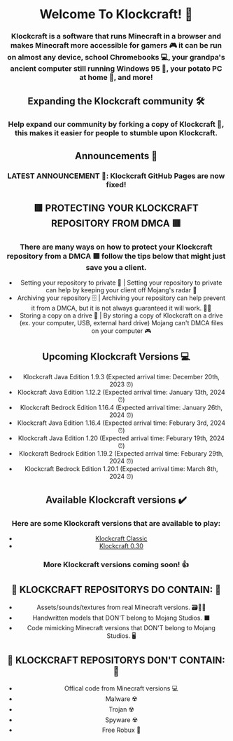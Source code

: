 <div align='center'>

# Welcome To Klockcraft! 👋

### Klockcraft is a software that runs Minecraft in a browser and makes Minecraft more accessible for gamers 🎮 it can be run on almost any device, school Chromebooks 💻, your grandpa's ancient computer still running Windows 95 👴, your potato PC at home 🥔, and more!


## Expanding the Klockcraft community 🛠️

### Help expand our community by forking a copy of Klockcraft 🍴, this makes it easier for people to stumble upon Klockcraft.

## Announcements 📣

### LATEST ANNOUNCEMENT 📣: Klockcraft GitHub Pages are now fixed! 

## 🟥 PROTECTING YOUR KLOCKCRAFT REPOSITORY FROM DMCA 🟥

### There are many ways on how to protect your Klockcraft repository from a DMCA 🟥 follow the tips below that might just save you a client.

- Setting your repository to private 🔑 | Setting your repository to private can help by keeping your client off Mojang's radar 📡
- Archiving your repository 🗄️ | Archiving your repository can help prevent it from a DMCA, but it is not always guaranteed it will work. 🤷‍♂️
- Storing a copy on a drive 📀 | By storing a copy of Klockcraft on a drive (ex. your computer, USB, external hard drive) Mojang can't DMCA files on your computer 🎮

## Upcoming Klockcraft Versions 💻

- Klockcraft Java Edition 1.9.3 (Expected arrival time: December 20th, 2023 ⏰)
- Klockcraft Java Edition 1.12.2 (Expected arrival time: January 13th, 2024 ⏰)
- Klockcraft Bedrock Edition 1.16.4 (Expected arrival time: January 26th, 2024 ⏰)
- Klockcraft Java Edition 1.16.4 (Expected arrival time: Feburary 3rd, 2024 ⏰)
- Klockcraft Java Edition 1.20 (Expected arrival time: Feburary 19th, 2024 ⏰)
- Klockcraft Bedrock Edition 1.19.2 (Expected arrival time: Feburary 29th, 2024 ⏰)
- Klockcraft Bedrock Edition 1.20.1 (Expected arrival time: March 8th, 2024 ⏰)


## Available Klockcraft versions ✔️

### Here are some Klockcraft versions that are available to play:
- [Klockcraft Classic](https://github.com/Klockcraft-Official/Klockcraft-Classic)
- [Klockcraft 0.30](https://github.com/Klockcraft-Official/Klockcraft-Java-Edition-0.30)

### More Klockcraft versions coming soon! 👍


## 🔵 KLOCKCRAFT REPOSITORYS DO CONTAIN: 🔵

- Assets/sounds/textures from real Minecraft versions. 🗃️🎵🎨
- Handwritten models that DON'T belong to Mojang Studios. ⬛
- Code mimicking Minecraft versions that DON'T belong to Mojang Studios. 🖥️

## 🔴 KLOCKCRAFT REPOSITORYS DON'T CONTAIN: 🔴

- Offical code from Minecraft versions 💻
- Malware ☢️
- Trojan ☢️
- Spyware ☢️
- Free Robux 💸


